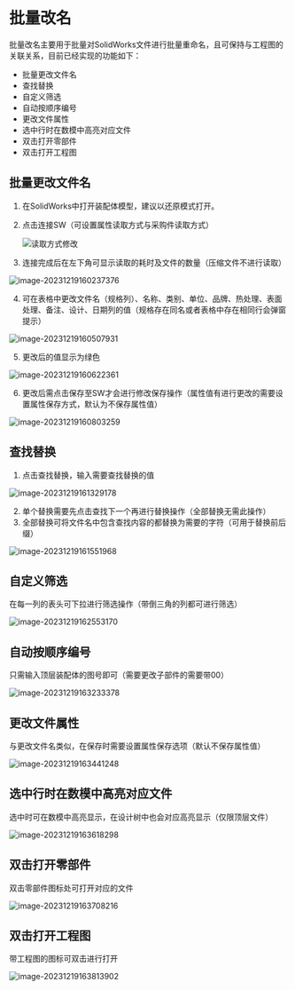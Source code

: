 # 批量改名

批量改名主要用于批量对SolidWorks文件进行批量重命名，且可保持与工程图的关联关系，目前已经实现的功能如下：

- 批量更改文件名
- 查找替换
- 自定义筛选
- 自动按顺序编号
- 更改文件属性
- 选中行时在数模中高亮对应文件
- 双击打开零部件
- 双击打开工程图

## 批量更改文件名

1. 在SolidWorks中打开装配体模型，建议以还原模式打开。

2. 点击连接SW（可设置属性读取方式与采购件读取方式）

   ![读取方式修改](./images/image-20231219155412708-1702972458834-1.png)

3. 连接完成后在左下角可显示读取的耗时及文件的数量（压缩文件不进行读取）

![image-20231219160237376](./images/image-20231219160237376.png)

4. 可在表格中更改文件名（规格列）、名称、类别、单位、品牌、热处理、表面处理、备注、设计、日期列的值（规格存在同名或者表格中存在相同行会弹窗提示）

![image-20231219160507931](./images/image-20231219160507931.png)

5. 更改后的值显示为绿色

![image-20231219160622361](./images/image-20231219160622361.png)

6. 更改后需点击保存至SW才会进行修改保存操作（属性值有进行更改的需要设置属性保存方式，默认为不保存属性值）

![image-20231219160803259](./images/image-20231219160803259.png)

## 查找替换

1. 点击查找替换，输入需要查找替换的值

![image-20231219161329178](./images/image-20231219161329178.png)

2. 单个替换需要先点击查找下一个再进行替换操作（全部替换无需此操作）
3. 全部替换可将文件名中包含查找内容的都替换为需要的字符（可用于替换前后缀）

![image-20231219161551968](./images/image-20231219161551968.png)

## 自定义筛选

在每一列的表头可下拉进行筛选操作（带倒三角的列都可进行筛选）

![image-20231219162553170](./images/image-20231219162553170.png)

## 自动按顺序编号

只需输入顶层装配体的图号即可（需要更改子部件的需要带00）

![image-20231219163233378](./images/image-20231219163233378.png)

## 更改文件属性

与更改文件名类似，在保存时需要设置属性保存选项（默认不保存属性值）

![image-20231219163441248](./images/image-20231219163441248.png)

## 选中行时在数模中高亮对应文件

选中时可在数模中高亮显示，在设计树中也会对应高亮显示（仅限顶层文件）

![image-20231219163618298](./images/image-20231219163618298.png)

## 双击打开零部件

双击零部件图标处可打开对应的文件

![image-20231219163708216](./images/image-20231219163708216.png)

## 双击打开工程图

带工程图的图标可双击进行打开

![image-20231219163813902](./images/image-20231219163813902.png)
